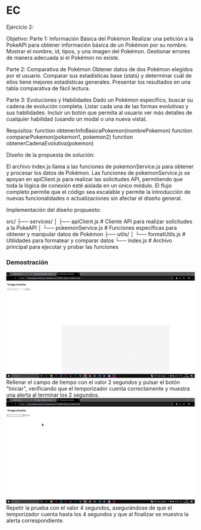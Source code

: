 # EC
Ejercicio 2:

Objetivo: 
Parte 1: Información Básica del Pokémon
Realizar una petición a la PokeAPI para obtener información básica de un Pokémon por su nombre.
Mostrar el nombre, id, tipos, y una imagen del Pokémon.
Gestionar errores de manera adecuada si el Pokémon no existe.

Parte 2: Comparativa de Pokémon
Obtener datos de dos Pokémon elegidos por el usuario.
Comparar sus estadísticas base (stats) y determinar cuál de ellos tiene mejores estadísticas generales.
Presentar los resultados en una tabla comparativa de fácil lectura.

Parte 3: Evoluciones y Habilidades
Dado un Pokémon específico, buscar su cadena de evolución completa.
Listar cada una de las formas evolutivas y sus habilidades.
Incluir un botón que permita al usuario ver más detalles de cualquier habilidad (usando un modal o una nueva vista).




Requisitos:
function obtenerInfoBasicaPokemon(nombrePokemon)
function compararPokemon(pokemon1, pokemon2)
function obtenerCadenaEvolutiva(pokemon)


Diseño de la propuesta de solución:

El archivo index.js llama a las funciones de pokemonService.js para obtener y procesar los datos de Pokémon.
Las funciones de pokemonService.js se apoyan en apiClient.js para realizar las solicitudes API, permitiendo que toda la lógica de conexión esté aislada en un único módulo.
El flujo completo permite que el código sea escalable y permite la introducción de nuevas funcionalidades o actualizaciones sin afectar el diseño general.

Implementación del diseño propuesto:

src/
├── services/
│   ├── apiClient.js           # Cliente API para realizar solicitudes a la PokeAPI
│   └── pokemonService.js       # Funciones específicas para obtener y manipular datos de Pokémon
├── utils/
│   └── formatUtils.js          # Utilidades para formatear y comparar datos
└── index.js                    # Archivo principal para ejecutar y probar las funciones



### Demostración

![Cambio de color](/T1/SPRINT_2/Ejercicio_1/ejercicio1.gif)
Rellenar el campo de tiempo con el valor 2 segundos y pulsar el botón "Iniciar", verificando que el temporizador cuenta correctamente y muestra una alerta al terminar los 2 segundos.
![Cambio de color](/T1/SPRINT_2/Ejercicio_1/ejercicio1_2.gif)
Repetir la prueba con el valor 4 segundos, asegurándose de que el temporizador cuenta hasta los 4 segundos y que al finalizar se muestra la alerta correspondiente.



